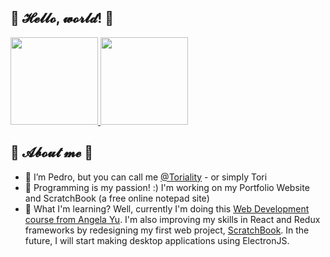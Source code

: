 ## 💚 𝓗𝓮𝓵𝓵𝓸, 𝔀𝓸𝓻𝓵𝓭! 💜

<div>
  <a href="http://github.com/Toriality">
   <img height="140em"  src="https://github-readme-stats.vercel.app/api?username=toriality&count_private=true&hide=issues&show_icons=true&theme=material-palenight">
   <img height="140em"  src="https://github-readme-stats.vercel.app/api/top-langs/?username=toriality&theme=material-palenight&layout=compact">
  </a>
</div>
  
## 💚 𝓐𝓫𝓸𝓾𝓽 𝓶𝓮 💜
  
- 👋 I’m Pedro, but you can call me <a href="https://github.com/Toriality">@Toriality</a> - or simply Tori
- 👀 Programming is my passion! :) I'm working on my Portfolio Website and ScratchBook (a free online notepad site)
- 🌱 What I'm learning? Well, currently I'm doing this <a href="https://www.udemy.com/course/the-complete-web-development-bootcamp/">Web Development course from Angela Yu</a>. I'm also improving my skills in React and Redux frameworks by redesigning my first web project, <a href="https://my-scratch-book.herokuapp.com">ScratchBook</a>. In the future, I will start making desktop applications using ElectronJS.

<!---
Toriality/Toriality is a ✨ special ✨ repository because its `README.md` (this file) appears on your GitHub profile.
You can click the Preview link to take a look at your changes.
--->
